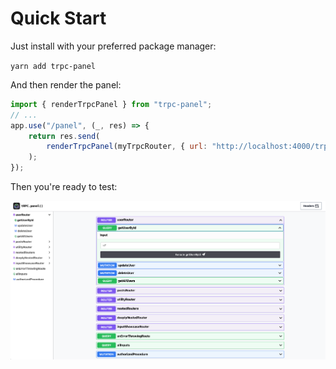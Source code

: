 # Quick Start

Just install with your preferred package manager:

`yarn add trpc-panel`

And then render the panel:

```js
import { renderTrpcPanel } from "trpc-panel";
// ...
app.use("/panel", (_, res) => {
    return res.send(
        renderTrpcPanel(myTrpcRouter, { url: "http://localhost:4000/trpc" })
    );
});
```

Then you're ready to test:

![Screenshot Of Panel](./assets/screenshot.png)
